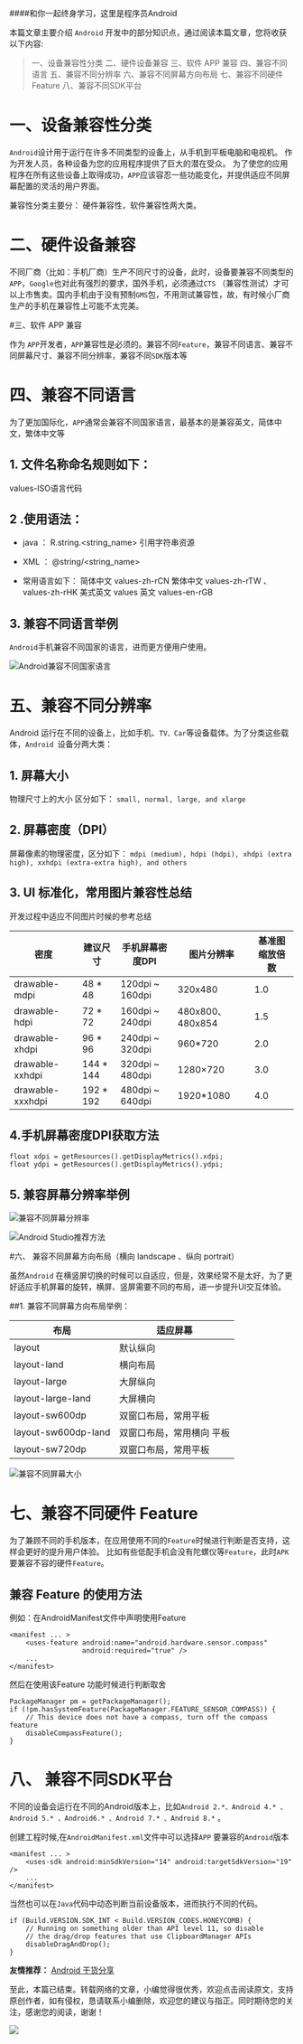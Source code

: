 
####和你一起终身学习，这里是程序员Android




本篇文章主要介绍 `Android` 开发中的部分知识点，通过阅读本篇文章，您将收获以下内容:
> 一、设备兼容性分类
>二、硬件设备兼容
> 三、软件 APP 兼容
> 四、兼容不同语言
> 五、兼容不同分辨率
> 六、兼容不同屏幕方向布局
>七、兼容不同硬件 Feature
> 八、兼容不同SDK平台


# 一、设备兼容性分类

`Android`设计用于运行在许多不同类型的设备上，从手机到平板电脑和电视机。 作为开发人员，各种设备为您的应用程序提供了巨大的潜在受众。 为了使您的应用程序在所有这些设备上取得成功，`APP`应该容忍一些功能变化，并提供适应不同屏幕配置的灵活的用户界面。

兼容性分类主要分： 硬件兼容性，软件兼容性两大类。

# 二、硬件设备兼容

不同厂商（比如：手机厂商）生产不同尺寸的设备，此时，设备要兼容不同类型的`APP`，`Google`也对此有强烈的要求，国外手机，必须通过`CTS` （兼容性测试）才可以上市售卖。国内手机由于没有预制`GMS`包，不用测试兼容性，故，有时候小厂商生产的手机在兼容性上可能不太完美。

 #三、软件 APP 兼容

作为 `APP`开发者，`APP`兼容性是必须的。兼容不同`Feature`，兼容不同语言、兼容不同屏幕尺寸、兼容不同分辨率，兼容不同`SDK`版本等

# 四、兼容不同语言

为了更加国际化，`APP`通常会兼容不同国家语言，最基本的是兼容英文，简体中文，繁体中文等


## 1. 文件名称命名规则如下：

values-ISO语言代码

## 2 .使用语法：

- java ： 
R.string.<string_name> 引用字符串资源

- XML ：
@string/<string_name> 



- 常用语言如下：
 简体中文 values-zh-rCN
 繁体中文 values-zh-rTW 、values-zh-rHK
 美式英文 values
 英文    values-en-rGB
 
##  3. 兼容不同语言举例

`Android`手机兼容不同国家的语言，进而更方便用户使用。

![Android兼容不同国家语言](http://upload-images.jianshu.io/upload_images/5851256-0429747f566ae70c.png?imageMogr2/auto-orient/strip%7CimageView2/2/w/1240)

# 五、兼容不同分辨率
Android 运行在不同的设备上，比如手机、`TV、Car`等设备载体。为了分类这些载体，`Android `设备分两大类：

##  1. 屏幕大小

物理尺寸上的大小 区分如下：
`small, normal, large, and xlarge`

## 2. 屏幕密度（DPI）
 
屏幕像素的物理密度，区分如下：
`mdpi (medium), hdpi (hdpi), xhdpi (extra high), xxhdpi (extra-extra high), and others`


##  3. UI 标准化，常用图片兼容性总结

开发过程中适应不同图片时候的参考总结

 密度 | 建议尺寸|手机屏幕密度DPI|图片分辨率 |基准图缩放倍数
----- |----- | ----| ----|----
| drawable-mdpi  | 48 * 48 | 120dpi ~ 160dpi|320x480|1.0
| drawable-hdpi | 72 * 72 |160dpi ~ 240dpi|480x800、480x854|1.5
| drawable-xhdpi  | 96 * 96 |240dpi ~ 320dpi|960*720|2.0
| drawable-xxhdpi  | 144 * 144 |320dpi ~ 480dpi|1280×720|3.0
| drawable-xxxhdpi  | 192 * 192 |480dpi ~ 640dpi|1920*1080|4.0



## 4.手机屏幕密度DPI获取方法

```
float xdpi = getResources().getDisplayMetrics().xdpi;
float ydpi = getResources().getDisplayMetrics().ydpi;
```
##  5. 兼容屏幕分辨率举例

![兼容不同屏幕分辨率](http://upload-images.jianshu.io/upload_images/5851256-3d8ee8db86a37204.png?imageMogr2/auto-orient/strip%7CimageView2/2/w/1240)

![Android Studio推荐方法](http://upload-images.jianshu.io/upload_images/5851256-beae45f589b5962a.png?imageMogr2/auto-orient/strip%7CimageView2/2/w/1240)

#六、 兼容不同屏幕方向布局（横向 landscape  、纵向 portrait）

虽然`Android` 在横竖屏切换的时候可以自适应，但是，效果经常不是太好，为了更好适应手机屏幕的旋转，横屏、竖屏需要不同的布局，进一步提升UI交互体验。

##1. 兼容不同屏幕方向布局举例：

| 布局|适应屏幕
----|----
layout |   默认纵向
layout-land|  横向布局
layout-large | 大屏纵向 
layout-large-land | 大屏横向
layout-sw600dp| 双窗口布局，常用平板
layout-sw600dp-land| 双窗口布局，常用横向 平板
layout-sw720dp |双窗口布局，常用平板

![兼容不同屏幕大小](http://upload-images.jianshu.io/upload_images/5851256-70b248e1fb1b5fe3.png?imageMogr2/auto-orient/strip%7CimageView2/2/w/1240)

# 七、兼容不同硬件 Feature

为了兼顾不同的手机版本，在应用使用不同的`Feature`时候进行判断是否支持，这样会更好的提升用户体验。
比如有些低配手机会没有陀螺仪等`Feature`，此时`APK`要兼容不容的硬件`Feature`。
## 兼容 Feature 的使用方法
例如：在AndroidManifest文件中声明使用Feature
```
<manifest ... >
    <uses-feature android:name="android.hardware.sensor.compass"
                  android:required="true" />
    ...
</manifest>
```
然后在使用该Feature 功能时候进行判断取舍

```
PackageManager pm = getPackageManager();
if (!pm.hasSystemFeature(PackageManager.FEATURE_SENSOR_COMPASS)) {
    // This device does not have a compass, turn off the compass feature
    disableCompassFeature();
}
```
# 八、 兼容不同SDK平台

不同的设备会运行在不同的Android版本上，比如`Android 2.*、Android 4.* 、Android 5.* 、Android6.* 、Android 7.* 、Android 8.*` 。

创建工程时候,在`AndroidManifest.xml`文件中可以选择`APP` 要兼容的`Android`版本

```
<manifest ... >
    <uses-sdk android:minSdkVersion="14" android:targetSdkVersion="19" />
    ...
</manifest>
```
当然也可以在`Java`代码中动态判断当前设备版本，进而执行不同的代码。
```
if (Build.VERSION.SDK_INT < Build.VERSION_CODES.HONEYCOMB) {
    // Running on something older than API level 11, so disable
    // the drag/drop features that use ClipboardManager APIs
    disableDragAndDrop();
}
```

 
 

**友情推荐：**
[Android 干货分享 ](https://mp.weixin.qq.com/s/zOTO6z7bvHGhN0lhTMvR8w)

至此，本篇已结束。转载网络的文章，小编觉得很优秀，欢迎点击阅读原文，支持原创作者，如有侵权，恳请联系小编删除，欢迎您的建议与指正。同时期待您的关注，感谢您的阅读，谢谢！


![](https://upload-images.jianshu.io/upload_images/5851256-9398f7356f9c0525.png?imageMogr2/auto-orient/strip%7CimageView2/2/w/1240)
